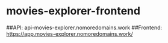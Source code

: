 # movies-explorer-frontend

##API:
api-movies-explorer.nomoredomains.work
##Frontend:
https://app.movies-explorer.nomoredomains.work/
